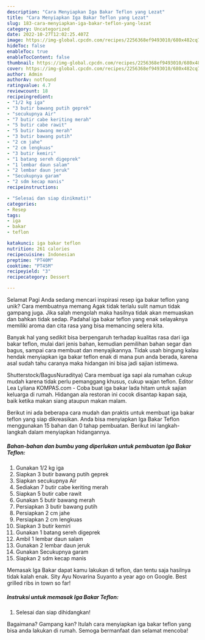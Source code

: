 ```yaml
---
description: "Cara Menyiapkan Iga Bakar Teflon yang Lezat"
title: "Cara Menyiapkan Iga Bakar Teflon yang Lezat"
slug: 183-cara-menyiapkan-iga-bakar-teflon-yang-lezat
category: Uncategorized
date: 2022-10-27T12:02:25.407Z
image: https://img-global.cpcdn.com/recipes/2256368ef9493010/680x482cq70/iga-bakar-teflon-foto-resep-utama.jpg
hideToc: false
enableToc: true
enableTocContent: false
thumbnail: https://img-global.cpcdn.com/recipes/2256368ef9493010/680x482cq70/iga-bakar-teflon-foto-resep-utama.jpg
cover: https://img-global.cpcdn.com/recipes/2256368ef9493010/680x482cq70/iga-bakar-teflon-foto-resep-utama.jpg
author: Admin
authorAv: notfound
ratingvalue: 4.7
reviewcount: 18
recipeingredient:
- "1/2 kg iga"
- "3 butir bawang putih geprek"
- "secukupnya Air"
- "7 butir cabe keriting merah"
- "5 butir cabe rawit"
- "5 butir bawang merah"
- "3 butir bawang putih"
- "2 cm jahe"
- "2 cm lengkuas"
- "3 butir kemiri"
- "1 batang sereh digeprek"
- "1 lembar daun salam"
- "2 lembar daun jeruk"
- "Secukupnya garam"
- "2 sdm kecap manis"
recipeinstructions:

- "Selesai dan siap dinikmati!"
categories:
- Resep
tags:
- iga
- bakar
- teflon

katakunci: iga bakar teflon 
nutrition: 261 calories
recipecuisine: Indonesian
preptime: "PT40M"
cooktime: "PT45M"
recipeyield: "3"
recipecategory: Dessert

---
```



Selamat Pagi Anda sedang mencari inspirasi resep iga bakar teflon yang unik? Cara membuatnya memang Agak tidak terlalu sulit namun tidak gampang juga. Jika salah mengolah maka hasilnya tidak akan memuaskan dan bahkan tidak sedap. Padahal iga bakar teflon yang enak selayaknya memiliki aroma dan cita rasa yang bisa memancing selera kita.


Banyak hal yang sedikit bisa berpengaruh terhadap kualitas rasa dari iga bakar teflon, mulai dari jenis bahan, kemudian pemilihan bahan segar dan bagus, sampai cara membuat dan menyajikannya. Tidak usah bingung kalau hendak menyiapkan iga bakar teflon enak di mana pun anda berada, karena asal sudah tahu caranya maka hidangan ini bisa jadi sajian istimewa.

Shutterstock/BagusNuraditya) Cara membuat iga sapi ala rumahan cukup mudah karena tidak perlu pemanggang khusus, cukup wajan teflon. Editor Lea Lyliana KOMPAS.com - Coba buat iga bakar lada hitam untuk sajian keluarga di rumah. Hidangan ala restoran ini cocok disantap kapan saja, baik ketika makan siang ataupun makan malam.


Berikut ini ada beberapa cara mudah dan praktis untuk membuat iga bakar teflon yang siap dikreasikan. Anda bisa menyiapkan Iga Bakar Teflon menggunakan 15 bahan dan 0 tahap pembuatan. Berikut ini langkah-langkah dalam menyiapkan hidangannya.

<!--inarticleads1-->

##### Bahan-bahan dan bumbu yang diperlukan untuk pembuatan Iga Bakar Teflon:

1. Gunakan 1/2 kg iga
1. Siapkan 3 butir bawang putih geprek
1. Siapkan secukupnya Air
1. Sediakan 7 butir cabe keriting merah
1. Siapkan 5 butir cabe rawit
1. Gunakan 5 butir bawang merah
1. Persiapkan 3 butir bawang putih
1. Persiapkan 2 cm jahe
1. Persiapkan 2 cm lengkuas
1. Siapkan 3 butir kemiri
1. Gunakan 1 batang sereh digeprek
1. Ambil 1 lembar daun salam
1. Gunakan 2 lembar daun jeruk
1. Gunakan Secukupnya garam
1. Siapkan 2 sdm kecap manis


Memasak Iga Bakar dapat kamu lakukan di teflon, dan tentu saja hasilnya tidak kalah enak. Sity Ayu Novarina Suyanto a year ago on Google. Best grilled ribs in town so far! 

<!--inarticleads2-->

##### Instruksi untuk memasak Iga Bakar Teflon:


1. Selesai dan siap dihidangkan!



Bagaimana? Gampang kan? Itulah cara menyiapkan iga bakar teflon yang bisa anda lakukan di rumah. Semoga bermanfaat dan selamat mencoba!
